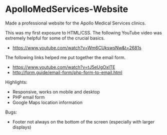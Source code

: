 # ApolloMedServices-Website

Made a professional website for the Apollo Medical Services clinics.

This was my first exposure to HTML/CSS. The following YouTube video was extremely helpful for some of the crucial basics.
- https://www.youtube.com/watch?v=Wm6CUkswsNw&t=2681s

The following links helped me put together the email form.
- https://www.youtube.com/watch?v=tJ5eUgOxITE
- http://form.guide/email-form/php-form-to-email.html

Highlights:
- Responsive, works on mobile and desktop
- PHP email form
- Google Maps location information
  
Bugs:
- Footer not always on the bottom of the screen (especially with larger displays)
